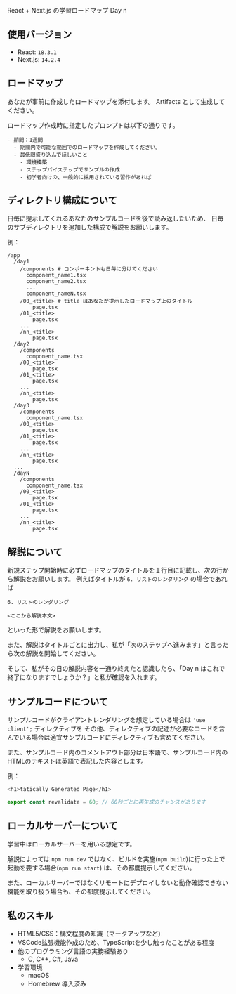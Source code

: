 React + Next.js の学習ロードマップ Day n

## 使用バージョン

- React: `18.3.1`
- Next.js: `14.2.4`

## ロードマップ

あなたが事前に作成したロードマップを添付します。
Artifacts として生成してください。

ロードマップ作成時に指定したプロンプトは以下の通りです。

```
- 期間：1週間
  - 期間内で可能な範囲でのロードマップを作成してください。
  - 最低限盛り込んでほしいこと
    - 環境構築
    - ステップバイステップでサンプルの作成
    - 初学者向けの、一般的に採用されている習作があれば
```

## ディレクトリ構成について

日毎に提示してくれるあなたのサンプルコードを後で読み返したいため、
日毎のサブディレクトリを追加した構成で解説をお願いします。

例：

```
/app
  /day1
    /components # コンポーネントも日毎に分けてください
      component_name1.tsx
      component_name2.tsx
      ...
      component_nameN.tsx
    /00_<title> # title はあなたが提示したロードマップ上のタイトル
        page.tsx
    /01_<title>
        page.tsx
    ...
    /nn_<title>
        page.tsx
  /day2
    /components
      component_name.tsx
    /00_<title>
        page.tsx
    /01_<title>
        page.tsx
    ...
    /nn_<title>
        page.tsx
  /day3
    /components
      component_name.tsx
    /00_<title>
        page.tsx
    /01_<title>
        page.tsx
    ...
    /nn_<title>
        page.tsx
  ...
  /dayN
    /components
      component_name.tsx
    /00_<title>
        page.tsx
    /01_<title>
        page.tsx
    ...
    /nn_<title>
        page.tsx
```

## 解説について

新規ステップ開始時に必ずロードマップのタイトルを１行目に記載し、次の行から解説をお願いします。
例えばタイトルが `6. リストのレンダリング` の場合であれば

```
6. リストのレンダリング

<ここから解説本文>
```

といった形で解説をお願いします。


また、解説はタイトルごとに出力し、私が「次のステップへ進みます」と言ったら次の解説を開始してください。

そして、私がその日の解説内容を一通り終えたと認識したら、「Day n はこれで終了になりますでしょうか？」と私が確認を入れます。

## サンプルコードについて

サンプルコードがクライアントレンダリングを想定している場合は `'use client';` ディレクティブを
その他、ディレクティブの記述が必要なコードを含んでいる場合は適宜サンプルコードにディレクティブも含めてください。


また、サンプルコード内のコメントアウト部分は日本語で、サンプルコード内のHTMLのテキストは英語で表記した内容とします。

例：

```typescript
<h1>tatically Generated Page</h1>

export const revalidate = 60; // 60秒ごとに再生成のチャンスがあります
```

## ローカルサーバーについて

学習中はローカルサーバーを用いる想定です。

解説によっては `npm run dev` ではなく、ビルドを実施(`npm build`)に行った上で起動を要する場合(`npm run start`) は、その都度提示してください。

また、ローカルサーバーではなくリモートにデプロイしないと動作確認できない機能を取り扱う場合も、その都度提示してください。

## 私のスキル

* HTML5/CSS：構文程度の知識（マークアップなど）
* VSCode拡張機能作成のため、TypeScriptを少し触ったことがある程度
* 他のプログラミング言語の実務経験あり
  * C, C++, C#, Java
* 学習環境
  * macOS
  * Homebrew 導入済み
